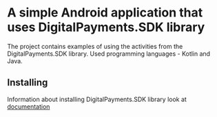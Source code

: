 # A simple Android application that uses DigitalPayments.SDK library

The project contains examples of using the activities from the DigitalPayments.SDK library.
Used programming languages - Kotlin and Java.

## Installing

Information about installing DigitalPayments.SDK library look at [documentation](https://devportalone.processonepayments.com/Help/Documentation/AndroidSDK) 

